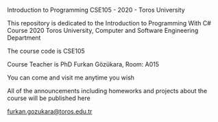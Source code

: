 Introduction to Programming CSE105 - 2020 - Toros University

This repository is dedicated to the Introduction to Programming With C# Course 2020 Toros University, Computer and Software Engineering Department

The course code is CSE105

Course Teacher is PhD Furkan Gözükara, Room: A015

You can come and visit me anytime you wish

All of the announcements including homeworks and projects about the course will be published here

furkan.gozukara@toros.edu.tr

